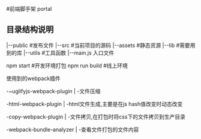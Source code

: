 #前端脚手架 portal


## 目录结构说明
|--public #发布文件
|--src #当前项目的源码
    |--assets #静态资源
    |--lib #需要用到的库
    |--utils #工具函数
    |--main.js 入口文件

npm start #开发环境打包
npm run build #线上环境






使用到的webpack插件


 -~uglifyjs-webpack-plugin
|
 -文件压缩

 -html-webpack-plugin
|
 -html文件生成,主要是在js hash值改变时动态改变

 -copy-webpack-plugin
|
 -文件拷贝,在打包时将css下的文件拷贝到生产目录

 -webpack-bundle-analyzer
|
 -查看文件打包的文件内容
